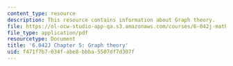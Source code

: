 ```yaml
---
content_type: resource
description: This resource contains information about Graph theory.
file: https://ol-ocw-studio-app-qa.s3.amazonaws.com/courses/6-042j-mathematics-for-computer-science-fall-2010/f471f7b7034fabe8bbba5507df7d307f_MIT6_042JF10_chap05.pdf
file_type: application/pdf
resourcetype: Document
title: '6.042J Chapter 5: Graph theory'
uid: f471f7b7-034f-abe8-bbba-5507df7d307f
---
```

